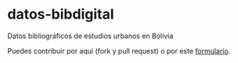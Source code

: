 # datos-bibdigital
Datos bibliográficos de estudios urbanos en Bolivia

Puedes contribuir por aquí (fork y pull request) o por este [formulario](https://forms.gle/pZh8C2W61JURzfBFA).

